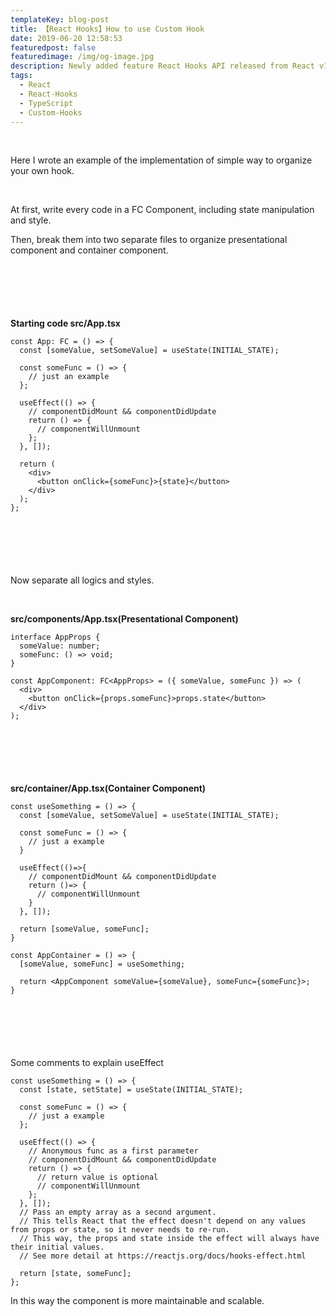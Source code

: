 ```yaml
---
templateKey: blog-post
title: 【React Hooks】How to use Custom Hook
date: 2019-06-20 12:58:53
featuredpost: false
featuredimage: /img/og-image.jpg
description: Newly added feature React Hooks API released from React v16.8
tags:
  - React
  - React-Hooks
  - TypeScript
  - Custom-Hooks
---
```


<!-- TODO: Add featuredimage -->

<br>

Here I wrote an example of the implementation of simple way to organize your own hook.

<br>

At first, write every code in a FC Component, including state manipulation and style.

Then, break them into two separate files to organize presentational component and container component.

<div style="margin-bottom: 100px"></div>

**Starting code src/App.tsx**

```tsx
const App: FC = () => {
  const [someValue, setSomeValue] = useState(INITIAL_STATE);

  const someFunc = () => {
    // just an example
  };

  useEffect(() => {
    // componentDidMount && componentDidUpdate
    return () => {
      // componentWillUnmount
    };
  }, []);

  return (
    <div>
      <button onClick={someFunc}>{state}</button>
    </div>
  );
};
```

<div style="margin-bottom: 100px"></div>

Now separate all logics and styles.

<br>

**src/components/App.tsx(Presentational Component)**

```tsx
interface AppProps {
  someValue: number;
  someFunc: () => void;
}

const AppComponent: FC<AppProps> = ({ someValue, someFunc }) => (
  <div>
    <button onClick={props.someFunc}>props.state</button>
  </div>
);
```

<div style="margin-bottom: 100px"></div>

**src/container/App.tsx(Container Component)**

```tsx
const useSomething = () => {
  const [someValue, setSomeValue] = useState(INITIAL_STATE);

  const someFunc = () => {
    // just a example
  }

  useEffect(()=>{
    // componentDidMount && componentDidUpdate
    return ()=> {
      // componentWillUnmount
    }
  }, []);

  return [someValue, someFunc];
}

const AppContainer = () => {
  [someValue, someFunc] = useSomething;

  return <AppComponent someValue={someValue}, someFunc={someFunc}>;
}
```

<div style="margin-bottom: 100px"></div>

Some comments to explain useEffect

```tsx
const useSomething = () => {
  const [state, setState] = useState(INITIAL_STATE);

  const someFunc = () => {
    // just a example
  };

  useEffect(() => {
    // Anonymous func as a first parameter
    // componentDidMount && componentDidUpdate
    return () => {
      // return value is optional
      // componentWillUnmount
    };
  }, []);
  // Pass an empty array as a second argument.
  // This tells React that the effect doesn't depend on any values from props or state, so it never needs to re-run.
  // This way, the props and state inside the effect will always have their initial values.
  // See more detail at https://reactjs.org/docs/hooks-effect.html

  return [state, someFunc];
};
```

In this way the component is more maintainable and scalable.
